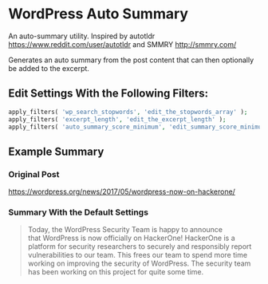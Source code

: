 WordPress Auto Summary
======================

An auto-summary utility. Inspired by autotldr https://www.reddit.com/user/autotldr and SMMRY http://smmry.com/

Generates an auto summary from the post content that can then optionally be added to the excerpt.

Edit Settings With the Following Filters:
-----------------------------------------
```php
apply_filters( 'wp_search_stopwords', 'edit_the_stopwords_array' );
apply_filters( 'excerpt_length', 'edit_the_excerpt_length' );
apply_filters( 'auto_summary_score_minimum', 'edit_summary_score_minimum' ); // Default 0.65
```

Example Summary
---------------

### Original Post

https://wordpress.org/news/2017/05/wordpress-now-on-hackerone/

### Summary With the Default Settings
> Today, the WordPress Security Team is happy to announce that WordPress is now officially on HackerOne!
> HackerOne is a platform for security researchers to securely and responsibly report vulnerabilities to our team.
> This frees our team to spend more time working on improving the security of WordPress.
> The security team has been working on this project for quite some time.
